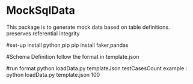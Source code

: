 # MockSqlData
This package is to generate mock data based on table definitions.
preserves referential integrity

#set-up
install python,pip
pip install faker,pandas

#Schema Definition 
follow the format in template.json

#run 
format
python loadData.py templateJson testCasesCount
example :
python loadData.py template.json 100
